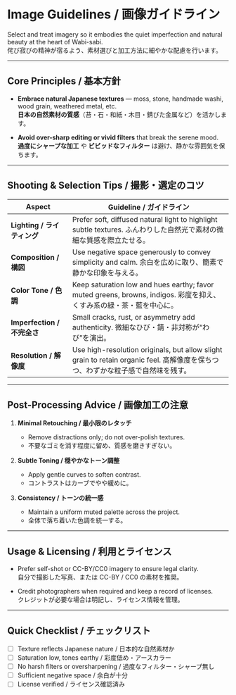 # Image Guidelines / 画像ガイドライン

Select and treat imagery so it embodies the quiet imperfection and natural beauty at the heart of Wabi-sabi.  
侘び寂びの精神が宿るよう、素材選びと加工方法に細やかな配慮を行います。

---

## Core Principles / 基本方針

- **Embrace natural Japanese textures** &mdash; moss, stone, handmade washi, wood grain, weathered metal, etc.  
  **日本の自然素材の質感**（苔・石・和紙・木目・錆びた金属など）を活かします。

- **Avoid over-sharp editing or vivid filters** that break the serene mood.  
  **過度にシャープな加工** や **ビビッドなフィルター** は避け、静かな雰囲気を保ちます。

---

## Shooting & Selection Tips / 撮影・選定のコツ

| Aspect | Guideline / ガイドライン |
|-------|---------------------------|
| **Lighting / ライティング** | Prefer soft, diffused natural light to highlight subtle textures. ふんわりした自然光で素材の微細な質感を際立たせる。 |
| **Composition / 構図** | Use negative space generously to convey simplicity and calm. 余白を広めに取り、簡素で静かな印象を与える。 |
| **Color Tone / 色調** | Keep saturation low and hues earthy; favor muted greens, browns, indigos. 彩度を抑え、くすみ系の緑・茶・藍を中心に。 |
| **Imperfection / 不完全さ** | Small cracks, rust, or asymmetry add authenticity. 微細なひび・錆・非対称が“わび”を演出。 |
| **Resolution / 解像度** | Use high-resolution originals, but allow slight grain to retain organic feel. 高解像度を保ちつつ、わずかな粒子感で自然味を残す。 |

---

## Post-Processing Advice / 画像加工の注意

1. **Minimal Retouching / 最小限のレタッチ**  
   - Remove distractions only; do not over-polish textures.  
   - 不要なゴミを消す程度に留め、質感を磨きすぎない。

2. **Subtle Toning / 穏やかなトーン調整**  
   - Apply gentle curves to soften contrast.  
   - コントラストはカーブでやや緩めに。

3. **Consistency / トーンの統一感**  
   - Maintain a uniform muted palette across the project.  
   - 全体で落ち着いた色調を統一する。

---

## Usage & Licensing / 利用とライセンス

- Prefer self-shot or CC-BY/CC0 imagery to ensure legal clarity.  
  自分で撮影した写真、または CC-BY / CC0 の素材を推奨。

- Credit photographers when required and keep a record of licenses.  
  クレジットが必要な場合は明記し、ライセンス情報を管理。

---

## Quick Checklist / チェックリスト

- [ ] Texture reflects Japanese nature / 日本的な自然素材か  
- [ ] Saturation low, tones earthy / 彩度低め・アースカラー  
- [ ] No harsh filters or oversharpening / 過度なフィルター・シャープ無し  
- [ ] Sufficient negative space / 余白が十分  
- [ ] License verified / ライセンス確認済み
